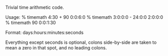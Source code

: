 Trivial time arithmetic code.

Usage:
    % timemath 4:30 + 90
    0:0:6:0
    % timemath 3:0:0:0 - 24:0:0
    2:0:0:0
    % timemath 90
    0:0:1:30

Format: days:hours:minutes:seconds

Everything except seconds is optional, colons side-by-side are taken to
mean a zero in that spot, and no leading colons.
